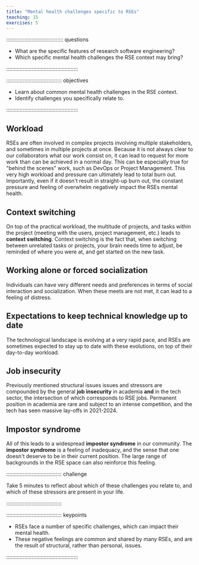 ```yaml
---
title: "Mental health challenges specific to RSEs"
teaching: 15
exercises: 5
---
```


:::::::::::::::::::::::::::::::::::::: questions 

- What are the specific features of research software engineering?
- Which specific mental health challenges the RSE context may bring?

::::::::::::::::::::::::::::::::::::::::::::::::

::::::::::::::::::::::::::::::::::::: objectives

- Learn about common mental health challenges in the RSE context.
- Identify challenges you specifically relate to.

::::::::::::::::::::::::::::::::::::::::::::::::

## Workload

RSEs are often involved in complex projects involving multiple stakeholders, and sometimes in multiple projects at once. 
Because it is not always clear to our collaborators what our work consist on, it can lead to request for more work than can be achieved in a normal day.
This can be especially true for "behind the scenes" work, such as DevOps or Project Management.
This very high workload and pressure can ultimately lead to total burn out.
Importantly, even if it doesn't result in straight-up burn out, the constant pressure and feeling of overwhelm negatively impact the RSEs mental health.

## Context switching

On top of the practical workload, the multitude of projects, and tasks within the project (meeting with the users, project management, etc.) leads to **context switching**.
Context switching is the fact that, when switching between unrelated tasks or projects, your brain needs time to adjust, be reminded of where you were at, and get started on the new task.

## Working alone or forced socialization

Individuals can have very different needs and preferences in terms of social interaction and socialization.
When these meets are not met, it can lead to a feeling of distress.

## Expectations to keep technical knowledge up to date

The technological landscape is evolving at a very rapid pace, and RSEs are sometimes expected to stay up to date with these evolutions, on top of their day-to-day workload.

## Job insecurity

Previously mentioned structural issues issues and stressors are compounded by the general **job insecurity** in academia **and** in the tech sector, the intersection of which corresponds to RSE jobs. Permanent position in academia are rare and subject to an intense competition, and the tech has seen massive lay-offs in 2021-2024.

## Impostor syndrome

All of this leads to a widespread **impostor syndrome** in our community. The **impostor syndrome** is a feeling of inadequacy, and the sense that one doesn't deserve to be in their current position.
The large range of backgrounds in the RSE space can also reinforce this feeling.

::::::::::::::::::::::::::::::::::::: challenge 

Take 5 minutes to reflect about which of these challenges you relate to, and which of these stressors are present in your life.

:::::::::::::::::::::::::::::::::::::

::::::::::::::::::::::::::::::::::::: keypoints 

- RSEs face a number of specific challenges, which can impact their mental health.
- These negative feelings are common and shared by many RSEs, and are the result of structural, rather than personal, issues.

::::::::::::::::::::::::::::::::::::::::::::::::

